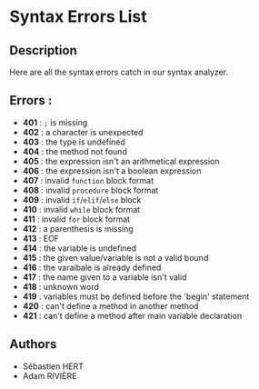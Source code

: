 # **Syntax Errors List**

## **Description**

Here are all the syntax errors catch in our syntax analyzer.

## **Errors :**

* **401** : ```;``` is missing
* **402** : a character is unexpected
* **403** : the type is undefined
* **404** : the method not found
* **405** : the expression isn't an arithmetical expression
* **406** : the expression isn't a boolean expression
* **407** : invalid ```function``` block format
* **408** : invalid ```procedure``` block format
* **409** : invalid ```if```/```elif```/```else``` block
* **410** : invalid ```while``` block format
* **411** : invalid ```for``` block format
* **412** : a parenthesis is missing 
* **413** : EOF 
* **414** : the variable is undefined
* **415** : the given value/variable is not a valid bound
* **416** : the varaibale is already defined
* **417** : the name given to a variable isn't valid
* **418** : unknown word
* **419** : variables must be defined before the 'begin' statement
* **420** : can't define a method in another method
* **421** : can't define a method after main variable declaration


## **Authors**

* Sébastien HERT
* Adam RIVIÈRE